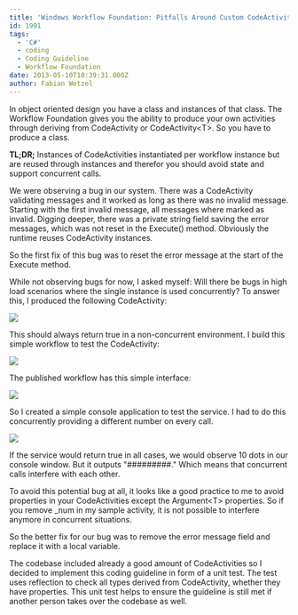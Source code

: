 ```yaml
---
title: 'Windows Workflow Foundation: Pitfalls Around Custom CodeActivities'
id: 1991
tags:
  - 'C#'
  - coding
  - Coding Guideline
  - Workflow Foundation
date: 2013-05-10T10:39:31.000Z
author: Fabian Wetzel
---
```


In object oriented design you have a class and instances of that class. The Workflow Foundation gives you the ability to produce your own activities through deriving from CodeActivity or CodeActivity&lt;T&gt;. So you have to produce a class.

**TL;DR;** Instances of CodeActivities instantiated per workflow instance but are reused through instances and therefor you should avoid state and support concurrent calls.

We were observing a bug in our system. There was a CodeActivity validating messages and it worked as long as there was no invalid message. Starting with the first invalid message, all messages where marked as invalid. Digging deeper, there was a private string field saving the error messages, which was not reset in the Execute() method. Obviously the runtime reuses CodeActivity instances.

So the first fix of this bug was to reset the error message at the start of the Execute method.

While not observing bugs for now, I asked myself: Will there be bugs in high load scenarios where the single instance is used concurrently? To answer this, I produced the following CodeActivity:

![](https://az275061.vo.msecnd.net/blogmedia/2013/05/051013_0850_WindowsWork1.png)

This should always return true in a non-concurrent environment. I build this simple workflow to test the CodeActivity:

![](https://az275061.vo.msecnd.net/blogmedia/2013/05/051013_0850_WindowsWork2.png)

The published workflow has this simple interface:

![](https://az275061.vo.msecnd.net/blogmedia/2013/05/051013_0850_WindowsWork3.png)

So I created a simple console application to test the service. I had to do this concurrently providing a different number on every call.

![](https://az275061.vo.msecnd.net/blogmedia/2013/05/051013_0850_WindowsWork4.png)

If the service would return true in all cases, we would observe 10 dots in our console window. But it outputs "#########." Which means that concurrent calls interfere with each other.

To avoid this potential bug at all, it looks like a good practice to me to avoid properties in your CodeActivities except the Argument&lt;T&gt; properties. So if you remove _num in my sample activity, it is not possible to interfere anymore in concurrent situations.

So the better fix for our bug was to remove the error message field and replace it with a local variable.

The codebase included already a good amount of CodeActivities so I decided to implement this coding guideline in form of a unit test. The test uses reflection to check all types derived from CodeActivity, whether they have properties. This unit test helps to ensure the guideline is still met if another person takes over the codebase as well.
